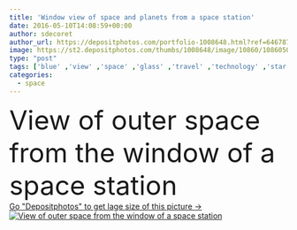 ```yaml
---
title: 'Window view of space and planets from a space station'
date: 2016-05-10T14:08:59+00:00
author: sdecoret
author_url: https://depositphotos.com/portfolio-1008648.html?ref=64678756
image: https://st2.depositphotos.com/thumbs/1008648/image/10860/108605032/api_thumb_450.jpg?forcejpeg=true
type: "post"
tags: ['blue' ,'view' ,'space' ,'glass' ,'travel' ,'technology' ,'star' ,'fantasy' ,'futuristic' ,'structure' ,'window' ,'interior' ,'indoor' ,'panel' ,'earth' ,'planet' ,'world' ,'door' ,'inside' ,'science' ,'future' ,'globe' ,'navigation' ,'gate' ,'ship' ,'base' ,'galaxy' ,'universe' ,'station' ,'control' ,'war' ,'fiction' ,'alien' ,'exploration' ,'corridor' ,'galactic' ,'module' ,'satellite' ,'astronaut' ,'from' ,'invasion' ,'rocket' ,'shuttle' ,'spaceship' ,'spacecraft' ,'interstellar' ,'airlock' ]
categories: 
  - space
---
```

<div aling="center">
            <font size="60"> View of outer space from the window of a space station</font>   
</div>
<div>
    <a href='https://st2.depositphotos.com/thumbs/1008648/image/10860/108605032/api_thumb_450.jpg?forcejpeg=true?ref=64678756' target=_blank > Go "Depositphotos" to get lage size of this picture ->
        <img href='https://st2.depositphotos.com/thumbs/1008648/image/10860/108605032/api_thumb_450.jpg?forcejpeg=true?ref=64678756' src='https://st2.depositphotos.com/1008648/10860/i/950/depositphotos_108605032-stock-photo-window-view-of-space-and.jpg?forcejpeg=true' alt='View of outer space from the window of a space station' >
    </a>
</div>
